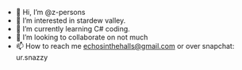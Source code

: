 - 👋 Hi, I’m @z-persons
- 👀 I’m interested in stardew valley.
- 🌱 I’m currently learning C# coding.
- 💞️ I’m looking to collaborate on not much
- 📫 How to reach me echosinthehalls@gmail.com or over snapchat: ur.snazzy

<!---
z-persons/z-persons is a ✨ special ✨ repository because its `README.md` (this file) appears on your GitHub profile.
You can click the Preview link to take a look at your changes.
--->
